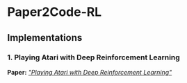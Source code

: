 # Paper2Code-RL

## Implementations

### 1. Playing Atari with Deep Reinforcement Learning  

**Paper:** *["Playing Atari with Deep Reinforcement Learning"](https://www.cs.toronto.edu/~vmnih/docs/dqn.pdf)*
